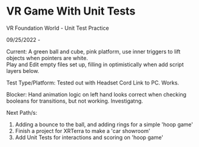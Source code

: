 # VR Game With Unit Tests


VR Foundation World - Unit Test Practice

09/25/2022 - 

Current: A green ball and cube,  pink platform,  use inner triggers to lift objects when pointers are white.  
Play and Edit empty files set up,  filling in optimistically when add script layers below.  

Test Type/Platform:  Tested out with Headset Cord Link to PC.  Works.

Blocker: Hand animation logic on left hand looks correct when checking booleans for transitions,
but not working.  Investigatng.

Next Path/s:

1. Adding a bounce to the ball, and adding rings for a simple 'hoop game'
2. Finish a project for XRTerra to make a 'car showroom'
3. Add Unit Tests for interactions and scoring on 'hoop game'
